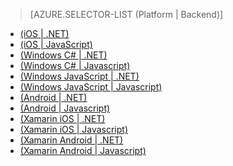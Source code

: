 > [AZURE.SELECTOR-LIST (Platform | Backend)]
- [(iOS | .NET)](/fr-FR/documentation/articles/mobile-services-dotnet-backend-ios-get-started-push/)
- [(iOS | JavaScript)](/fr-FR/documentation/articles/mobile-services-javascript-backend-ios-get-started-push/)
- [(Windows C# | .NET)](/fr-FR/documentation/articles/mobile-services-dotnet-backend-windows-universal-dotnet-get-started-push/)
- [(Windows C# | Javascript)](/fr-FR/documentation/articles/mobile-services-javascript-backend-windows-universal-dotnet-get-started-push/)
- [(Windows JavaScript | .NET)](/fr-FR/documentation/articles/mobile-services-dotnet-backend-windows-universal-javascript-get-started-push/)
- [(Windows JavaScript | Javascript)](/fr-FR/documentation/articles/mobile-services-javascript-backend-windows-universal-javascript-get-started-push/)
- [(Android | .NET)](/fr-FR/documentation/articles/mobile-services-dotnet-backend-android-get-started-push/)
- [(Android | Javascript)](/fr-FR/documentation/articles/mobile-services-javascript-backend-android-get-started-push/)
- [(Xamarin iOS | .NET)](/fr-FR/documentation/articles/mobile-services-dotnet-backend-xamarin-ios-get-started-push/)
- [(Xamarin iOS | Javascript)](/fr-FR/documentation/articles/partner-xamarin-mobile-services-ios-get-started-push/)
- [(Xamarin Android | .NET)](/fr-FR/documentation/articles/mobile-services-dotnet-backend-xamarin-android-get-started-push/)
- [(Xamarin Android | Javascript)](/fr-FR/documentation/articles/partner-xamarin-mobile-services-android-get-started-push/)


<!--HONumber=42-->
